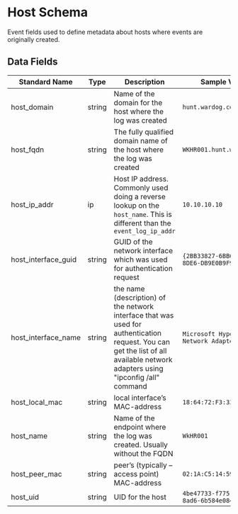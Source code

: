 # Host Schema
Event fields used to define metadata about hosts where events are originally created.

## Data Fields
|Standard Name|Type|Description|Sample Value|
|---|---|---|---|
| host_domain         | string | Name of the domain for the host where the log was created                                                                                                                      | `hunt.wardog.com`                        |
| host_fqdn           | string | The fully qualified domain name of the host where the log was created                                                                                                          | `WKHR001.hunt.wardog.com`                |
| host_ip_addr        | ip     | Host IP address. Commonly used doing a reverse lookup on the `host_name`. This is different than the `event_log_ip_addr`                                                       | `10.10.10.10`                            |
| host_interface_guid | string | GUID of the network interface which was used for authentication request                                                                                                        | `{2BB33827-6BB6-48DB-8DE6-DB9E0B9F9C9B}` |
| host_interface_name | string | the name (description) of the network interface that was used for authentication request. You can get the list of all available network adapters using "ipconfig /all" command | `Microsoft Hyper-V Network Adapter`      |
| host_local_mac      | string | local interface’s MAC-address                                                                                                                                                  | `18:64:72:F3:33:91`                      |
| host_name           | string | Name of the endpoint where the log was created. Usually without the FQDN                                                                                                       | `WkHR001`                                |
| host_peer_mac       | string | peer’s (typically – access point) MAC-address                                                                                                                                  | `02:1A:C5:14:59:C9`                      |
| host_uid            | string | UID for the host                                                                                                                                                               | `4be47733-f775-4a48-8ad6-6b584e084414`   |
